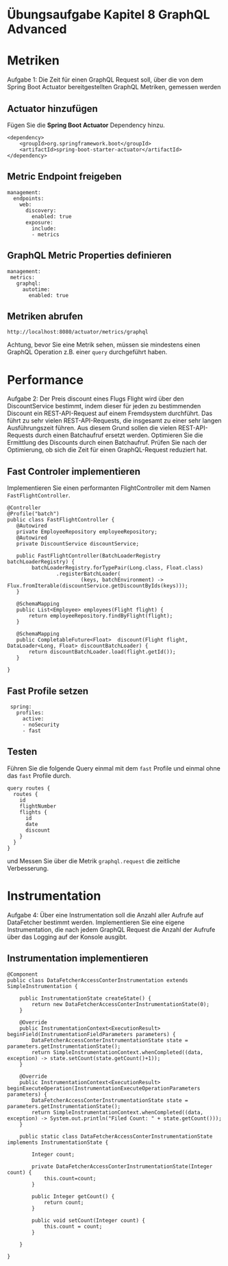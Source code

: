 # Übungsaufgabe Kapitel 8 GraphQL Advanced   

# Metriken 
Aufgabe 1: Die Zeit für einen GraphQL Request soll, über die von dem Spring Boot Actuator bereitgestellten GraphQL Metriken, gemessen werden

## Actuator hinzufügen 

Fügen Sie die **Spring Boot Actuator** Dependency hinzu. 

```
<dependency>
	<groupId>org.springframework.boot</groupId>
	<artifactId>spring-boot-starter-actuator</artifactId>
</dependency>

```

## Metric Endpoint freigeben 

```
management:
  endpoints:
    web:
      discovery:
        enabled: true
      exposure:
        include:
        - metrics
```

## GraphQL Metric Properties definieren

 ```
management:
  metrics:
    graphql:
      autotime:
        enabled: true
```

## Metriken abrufen 

 ```
http://localhost:8080/actuator/metrics/graphql
```

Achtung, bevor Sie eine Metrik sehen, müssen sie mindestens einen GraphQL Operation z.B. einer ``query`` durchgeführt haben. 


# Performance 
Aufgabe 2: Der Preis discount eines Flugs Flight wird über den DiscountService bestimmt, indem dieser für jeden zu bestimmenden Discount ein REST-API-Request auf einem Fremdsystem durchführt. Das führt zu sehr vielen REST-API-Requests, die insgesamt zu einer sehr langen Ausführungszeit führen. Aus diesem Grund sollen die vielen REST-API-Requests durch einen Batchaufruf ersetzt werden. Optimieren Sie die Ermittlung des Discounts durch einen Batchaufruf. Prüfen Sie nach der Optimierung, ob sich die Zeit für einen GraphQL-Request reduziert hat.   

## Fast Controler implementieren 

Implementieren Sie einen performanten FlightController mit dem Namen ``FastFlightController``. 

 ```
@Controller
@Profile("batch")
public class FastFlightController { 
    @Autowired 
    private EmployeeRepository employeeRepository;    
    @Autowired
    private DiscountService discountService;
    
    public FastFlightController(BatchLoaderRegistry batchLoaderRegistry) {
         batchLoaderRegistry.forTypePair(Long.class, Float.class)
                 .registerBatchLoader(
                         (keys, batchEnvironment) -> Flux.fromIterable(discountService.getDiscountByIds(keys)));                        
    }
    
    @SchemaMapping
    public List<Employee> employees(Flight flight) {
    	return employeeRepository.findByFlight(flight);
    }  
    
    @SchemaMapping
    public CompletableFuture<Float>  discount(Flight flight, DataLoader<Long, Float> discountBatchLoader) {
    	return discountBatchLoader.load(flight.getId());
    }
    
}

```
## Fast Profile setzen 

```
 spring:
   profiles:
     active:
     - noSecurity
     - fast
```

## Testen 
Führen Sie die folgende Query einmal mit dem ``fast`` Profile und einmal ohne das ``fast`` Profile durch.

```
query routes {
  routes {
    id
    flightNumber
    flights {
      id
      date
      discount
    }
  }
}
```

und Messen Sie über die Metrik ``graphql.request`` die zeitliche Verbesserung.  


# Instrumentation 
Aufgabe 4: Über eine Instrumentation soll die Anzahl aller Aufrufe auf DataFetcher bestimmt werden. Implementieren Sie eine eigene Instrumentation, die nach jedem GraphQL Request die Anzahl der Aufrufe über das Logging auf der Konsole ausgibt. 

## Instrumentation implementieren 

```
@Component
public class DataFetcherAccessConterInstrumentation extends SimpleInstrumentation {

    public InstrumentationState createState() {
        return new DataFetcherAccessConterInstrumentationState(0);    
    }

    @Override
    public InstrumentationContext<ExecutionResult> beginField(InstrumentationFieldParameters parameters) {
        DataFetcherAccessConterInstrumentationState state = parameters.getInstrumentationState();
        return SimpleInstrumentationContext.whenCompleted((data, exception) -> state.setCount(state.getCount()+1));
    }

    @Override
    public InstrumentationContext<ExecutionResult> beginExecuteOperation(InstrumentationExecuteOperationParameters parameters) {
        DataFetcherAccessConterInstrumentationState state = parameters.getInstrumentationState();
        return SimpleInstrumentationContext.whenCompleted((data, exception) -> System.out.println("Filed Count: " + state.getCount()));
    }

    public static class DataFetcherAccessConterInstrumentationState implements InstrumentationState {

        Integer count;

        private DataFetcherAccessConterInstrumentationState(Integer count) {
            this.count=count;
        }

        public Integer getCount() {
            return count;
        }

        public void setCount(Integer count) {
            this.count = count;
        } 

    }
    
}

```







